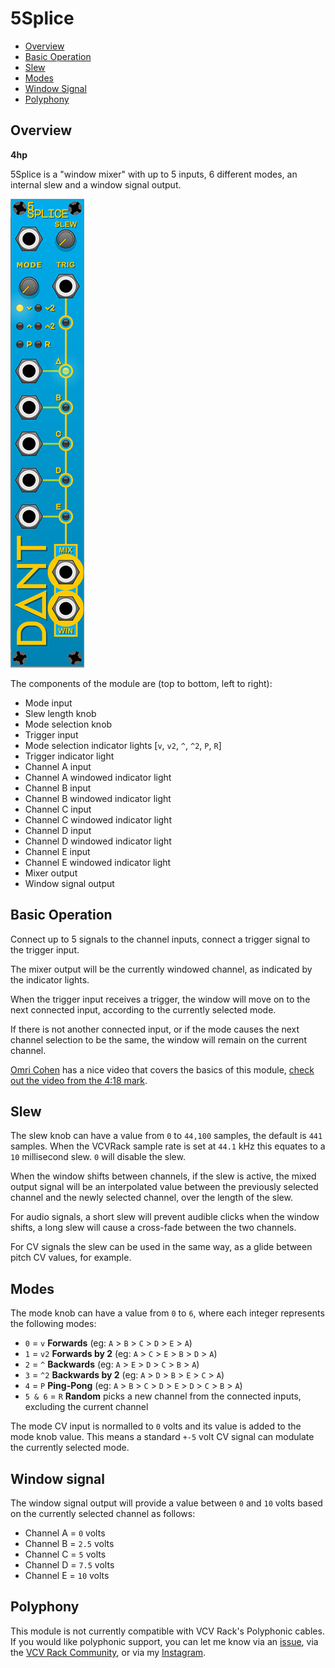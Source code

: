 # 5Splice

* [Overview](#overview)
* [Basic Operation](#basic-operation)
* [Slew](#slew)
* [Modes](#modes)
* [Window Signal](#window-signal)
* [Polyphony](#polyphony)

## Overview

**4hp**

5Splice is a "window mixer" with up to 5 inputs, 6 different modes, an internal slew and a window signal output.

![5Splice](img/5splice.png)

The components of the module are (top to bottom, left to right):

* Mode input
* Slew length knob
* Mode selection knob
* Trigger input
* Mode selection indicator lights [`v`, `v2`, `^`, `^2`, `P`, `R`]
* Trigger indicator light
* Channel A input
* Channel A windowed indicator light
* Channel B input
* Channel B windowed indicator light
* Channel C input
* Channel C windowed indicator light
* Channel D input
* Channel D windowed indicator light
* Channel E input
* Channel E windowed indicator light
* Mixer output
* Window signal output

## Basic Operation

Connect up to 5 signals to the channel inputs, connect a trigger signal to the trigger input.

The mixer output will be the currently windowed channel, as indicated by the indicator lights.

When the trigger input receives a trigger, the window will move on to the next connected input, according to the currently selected mode.

If there is not another connected input, or if the mode causes the next channel selection to be the same, the window will remain on the current channel.

[Omri Cohen](https://www.youtube.com/c/OmriCohen-Music) has a nice video that covers the basics of this module, [check out the video from the 4:18 mark](https://youtu.be/qbDxvukKz1M?t=258).

## Slew

The slew knob can have a value from `0` to `44,100` samples, the default is `441` samples. When the VCVRack sample rate is set at `44.1` kHz this equates to a `10` millisecond slew. `0` will disable the slew.

When the window shifts between channels, if the slew is active, the mixed output signal will be an interpolated value between the previously selected channel and the newly selected channel, over the length of the slew.

For audio signals, a short slew will prevent audible clicks when the window shifts, a long slew will cause a cross-fade between the two channels.

For CV signals the slew can be used in the same way, as a glide between pitch CV values, for example.

## Modes

The mode knob can have a value from `0` to `6`, where each integer represents the following modes:

* `0` = `v` **Forwards** (eg: `A` > `B` > `C` > `D` > `E` > `A`)
* `1` = `v2` **Forwards by 2** (eg: `A` > `C` > `E` > `B` > `D` > `A`)
* `2` = `^` **Backwards** (eg: `A` > `E` > `D` > `C` > `B` > `A`)
* `3` = `^2` **Backwards by 2** (eg: `A` > `D` > `B` > `E` > `C` > `A`)
* `4` = `P` **Ping-Pong** (eg: `A` > `B` > `C` > `D` > `E` > `D` > `C` > `B` > `A`)
* `5 & 6` = `R` **Random** picks a new channel from the connected inputs, excluding the current channel

The mode CV input is normalled to `0` volts and its value is added to the mode knob value. This means a standard `+-5` volt CV signal can modulate the currently selected mode.

## Window signal

The window signal output will provide a value between `0` and `10` volts based on the currently selected channel as follows:

* Channel A = `0` volts
* Channel B = `2.5` volts
* Channel C = `5` volts
* Channel D = `7.5` volts
* Channel E = `10` volts

## Polyphony

This module is not currently compatible with VCV Rack's Polyphonic cables. If you would like polyphonic support, you can let me know via an [issue](https://github.com/Miff-Real/DanTModules-Manual/issues), via the [VCV Rack Community](https://community.vcvrack.com/t/dantmodules-v1-0-2-update-context-menu-options-for-wavulike-bug-fix-v1-0-3/11885), or via my [Instagram](https://www.instagram.com/dant.synth/).
